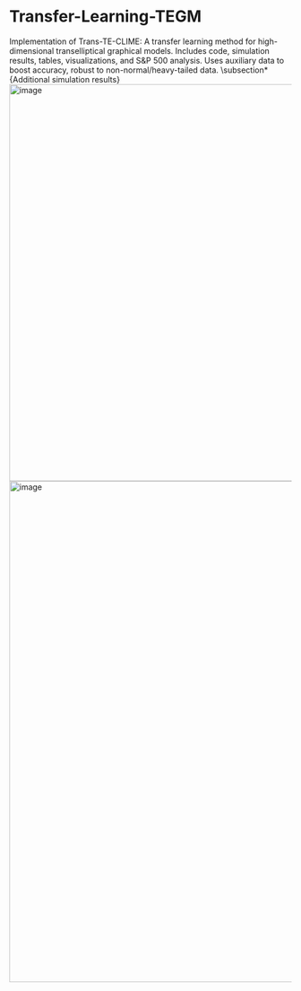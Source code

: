# Transfer-Learning-TEGM
Implementation of Trans-TE-CLIME: A transfer learning method for high-dimensional transelliptical graphical models. Includes code, simulation results, tables, visualizations, and S&amp;P 500 analysis. Uses auxiliary data to boost accuracy, robust to non-normal/heavy-tailed data.
\subsection*{Additional simulation results}
<img width="1067" height="708" alt="image" src="https://github.com/user-attachments/assets/73377f88-9366-49ed-87d7-54034785ef9a" />
<img width="1035" height="894" alt="image" src="https://github.com/user-attachments/assets/bad2ddff-17e0-40e4-b8ef-7179db7cf95b" />


